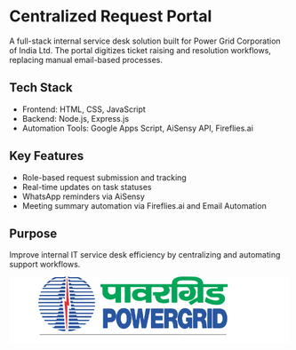 # Centralized Request Portal

A full-stack internal service desk solution built for Power Grid Corporation of India Ltd. The portal digitizes ticket raising and resolution workflows, replacing manual email-based processes.

## Tech Stack
- Frontend: HTML, CSS, JavaScript
- Backend: Node.js, Express.js
- Automation Tools: Google Apps Script, AiSensy API, Fireflies.ai

## Key Features
- Role-based request submission and tracking
- Real-time updates on task statuses
- WhatsApp reminders via AiSensy
- Meeting summary automation via Fireflies.ai and Email Automation

## Purpose
Improve internal IT service desk efficiency by centralizing and automating support workflows.


![PowerGrid Logo](logo.png)


